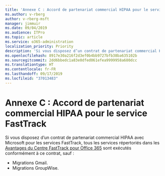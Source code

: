 ```yaml
---
title: 'Annexe C : Accord de partenariat commercial HIPAA pour le service FastTrack'
ms.author: v-rberg
author: v-rberg-msft
manager: jimmuir
ms.date: 09/04/2019
ms.audience: ITPro
ms.topic: article
ms.service: o365-administration
localization_priority: Priority
description: 'Si vous disposez d’un contrat de partenariat commercial HIPAA avec Microsoft pour les services FastTrack, tous les services répertoriés dans le FastTrack Center Benefit for Office 365 sont inclus dans ce contrat sauf :'
ms.openlocfilehash: 8917e30a216f2d3ef0b4bb9727bfb38ba635102b
ms.sourcegitcommit: 2dd6bbedc1a83e0dfed061efea9999958a680dcc
ms.translationtype: HT
ms.contentlocale: fr-FR
ms.lasthandoff: 09/17/2019
ms.locfileid: "37013483"
---
```

# <a name="appendix-c---fasttrack-center-hipaa-business-associate-agreement"></a>Annexe C : Accord de partenariat commercial HIPAA pour le service FastTrack

Si vous disposez d’un contrat de partenariat commercial HIPAA avec Microsoft pour les services FastTrack, tous les services répertoriés dans les [Avantages du Centre FastTrack pour Office 365](O365-fasttrack-benefit-for-office-365.md) sont exécutés conformément à ce contrat, sauf : 
  
- Migrations Gmail.   
- Migrations GroupWise.
    

